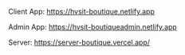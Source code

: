 Client App: https://hvsit-boutique.netlify.app

Admin App: https://hvsit-boutiqueadmin.netlify.app

Server: https://server-boutique.vercel.app/
